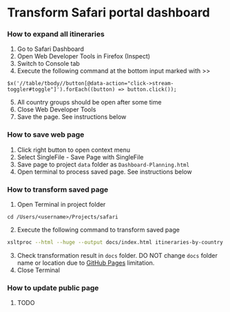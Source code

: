 # Transform Safari portal dashboard

### How to expand all itineraries
1. Go to Safari Dashboard
2. Open Web Developer Tools in Firefox (Inspect)
3. Switch to Console tab
4. Execute the following command at the bottom input marked with >>
```
$x('//table/tbody//button[@data-action="click->stream-toggler#toggle"]').forEach((button) => button.click());
```
5. All country groups should be open after some time
6. Close Web Developer Tools
7. Save the page. See instructions below

### How to save web page
1. Click right button to open context menu
2. Select SingleFile - Save Page with SingleFile
3. Save page to project `data` folder as `Dashboard-Planning.html`
4. Open terminal to process saved page. See instructions below

### How to transform saved page
1. Open Terminal in project folder
```
cd /Users/<username>/Projects/safari
```
2. Execute the following command to transform saved page
```bash
xsltproc --html --huge --output docs/index.html itineraries-by-country.xslt data/Dashboard-Planning.html
```
3. Check transformation result in `docs` folder. DO NOT change `docs` folder name or location due to [GitHub Pages](https://docs.github.com/pages) limitation.
4. Close Terminal

### How to update public page
1. TODO
